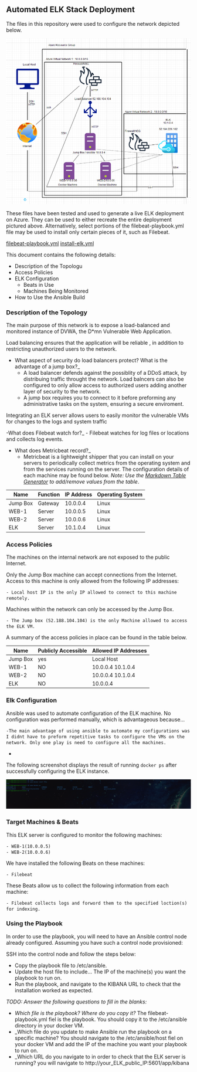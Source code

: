 ## Automated ELK Stack Deployment

The files in this repository were used to configure the network depicted below.

![TODO: Update the path with the name of your diagram](Images/azure_enviroment.png)

These files have been tested and used to generate a live ELK deployment on Azure. They can be used to either recreate the entire deployment pictured above. Alternatively, select portions of the filebeat-playbook.yml file may be used to install only certain pieces of it, such as Filebeat.

  [filebeat-playbook.yml](https://github.com/kanon333/ELK-PROJECT/tree/main/Ansible)
[install-elk.yml](https://github.com/kanon333/ELK-PROJECT/blob/main/Ansible/install-elk.txt)

This document contains the following details:
- Description of the Topologu
- Access Policies
- ELK Configuration
  - Beats in Use
  - Machines Being Monitored
- How to Use the Ansible Build


### Description of the Topology

The main purpose of this network is to expose a load-balanced and monitored instance of DVWA, the D*mn Vulnerable Web Application.

Load balancing ensures that the application will be reliable , in addition to restricting unauthorized users  to the network.
- What aspect of security do load balancers protect? What is the advantage of a jump box?_
    - A load balancer defends against the possiblity of a DDoS attack, by distribuing traffic  throught the network. Load balncers can also be configured to only allow access to authorized users adding another layer of security to the network.
    - A jump box requires you to connect to it before preforming any administrative tasks on the system, ensuring a secure enviroment.

Integrating an ELK server allows users to easily monitor the vulnerable VMs for changes to the logs and system traffic

 -What does Filebeat watch for?_
    - Filebeat watches for log files or locations and collects log events.
- What does Metricbeat record?_
    - Metricbeat is a lightweight shipper that you can install on your servers to periodically collect metrics from the operating system and from the services running on the server.
The configuration details of each machine may be found below.
_Note: Use the [Markdown Table Generator](http://www.tablesgenerator.com/markdown_tables) to add/remove values from the table_.

| Name     | Function | IP Address | Operating System |
|----------|----------|------------|------------------|
| Jump Box | Gateway  | 10.0.0.4   | Linux            |
| WEB-1    | Server   | 10.0.0.5   | Linux            |
| WEB-2    | Server   | 10.0.0.6   | Linux            |
| ELK      | Server   | 10.1.0.4   | Linux            |
### Access Policies

The machines on the internal network are not exposed to the public Internet. 

Only the Jump Box machine can accept connections from the Internet. Access to this machine is only allowed from the following IP addresses:
<!--- _TODO: Add whitelisted IP addresses_-->
    - Local host IP is the only IP allowed to connect to this machine remotely.

Machines within the network can only be accessed by the Jump Box.
<!--- _TODO: Which machine did you allow to access your ELK VM? What was its IP address?_-->
    - The Jump box (52.188.104.104) is the only Machine allowed to access the ELK VM.

A summary of the access policies in place can be found in the table below.

| Name     | Publicly Accessible | Allowed IP Addresses  |
|----------|---------------------|-----------------------|
| Jump Box | yes                 | Local Host            |
| WEB-1    | NO                  |  10.0.0.4  10.1.0.4   |
| WEB-2    | NO                  |  10.0.0.4  10.1.0.4   |
| ELK      | NO                  |  10.0.0.4             |

### Elk Configuration

Ansible was used to automate configuration of the ELK machine. No configuration was performed manually, which is advantageous because...
<!-- _TODO: What is the main advantage of automating configuration with Ansible?_-->
    -The main advantage of using ansible to automate my configurations was I didnt have to preform repetitive tasks to configure the VMs on the network. Only one play is need to configure all the machines.

<!--The playbook implements the following tasks:-->
<!-- _TODO: In 3-5 bullets, explain the steps of the ELK installation play. E.g., install Docker; download image; etc._-->
  * 


The following screenshot displays the result of running `docker ps` after successfully configuring the ELK instance.

![TODO: Update the path with the name of your screenshot of docker ps output](Images/docker_ps_output.png)

### Target Machines & Beats
This ELK server is configured to monitor the following machines:
<!--- _TODO: List the IP addresses of the machines you are monitoring_-->
    - WEB-1(10.0.0.5)
    - WEB-2(10.0.0.6)

We have installed the following Beats on these machines:
<!--- _TODO: Specify which Beats you successfully installed_-->
    - Filebeat
These Beats allow us to collect the following information from each machine:
<!--- _TODO: In 1-2 sentences, explain what kind of data each beat collects, and provide 1 example of what you expect to see. E.g., `Winlogbeat` collects Windows logs, which we use to track user logon events, etc._-->
    - Filebeat collects logs and forword them to the specified loction(s) for indexing.

### Using the Playbook
In order to use the playbook, you will need to have an Ansible control node already configured. Assuming you have such a control node provisioned: 

SSH into the control node and follow the steps below:
- Copy the playbook file to /etc/ansible.
- Update the host file to include... The IP of the machine(s) you want the playbook to run on.
- Run the playbook, and navigate to the KIBANA URL to check that the installation worked as expected.

_TODO: Answer the following questions to fill in the blanks:_
- _Which file is the playbook? Where do you copy it?_ The filebeat-playbook.yml fiel is the playbook. You should copy it to the /etc/ansible directory in your docker VM.
- _Which file do you update to make Ansible run the playbook on a specific machine?  You should navigate to the /etc/ansible/host fiel on your docker VM and add the IP of the machine you want your playbook to run on. <!--How do I specify which machine to install the ELK server on versus which to install Filebeat on?_-->
- _Which URL do you navigate to in order to check that the ELK server is running? you will navigate to http://your_ELK_public_IP:5601/app/kibana

<!--_As a **Bonus**, provide the specific commands the user will need to run to download the playbook, update the files, etc._-->